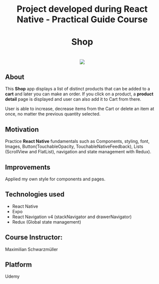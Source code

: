 <h1 align="center">Project developed during React Native - Practical Guide Course</h1>

<h1 align="center">Shop</h1>

<h1 align="center"><img src="https://ik.imagekit.io/cnbmdh4b9w/Screenshot_3_iRDm704Jm.png?ik-sdk-version=javascript-1.4.3&updatedAt=1649208539616"></h1>

## About

This **Shop** app displays a list of distinct products that can be added to a **cart** and later you can make an order.
If you click on a product, a **product detail** page is displayed and user can also add it to Cart from there.

<p>User is able to increase, decrease items from the Cart or delete an item at once, no matter the previous quantity selected.</p>

## Motivation
Practice **React Native** fundamentals such as Components, styling, font, Images, Button(TouchableOpacity, TouchableNativeFeedback), Lists (ScrollView and FlatList), navigation and state management with Redux).

## Improvements
Applied my own style for components and pages.

<!-- <p>In order to practice LinearGradient, I styled the FallBack Screen with LinearGradient. FallBack screen is the page displayed when the there is no Meals being filtered or there is no Meal in Favorites.</p> -->

<!-- ## Improvements to be applied
- Adapt the 'app' to be used on smaller devices and landscape position, by explorinng the advantages of Dimensions API) -->


## Technologies used
- React Native
- Expo
- React Navigation v4 (stackNavigator and  drawerNavigator)
- Redux (Global state management)

## Course Instructor:
<p>Maximilian Schwarzmüller</p>

## Platform
<p>Udemy</p>


